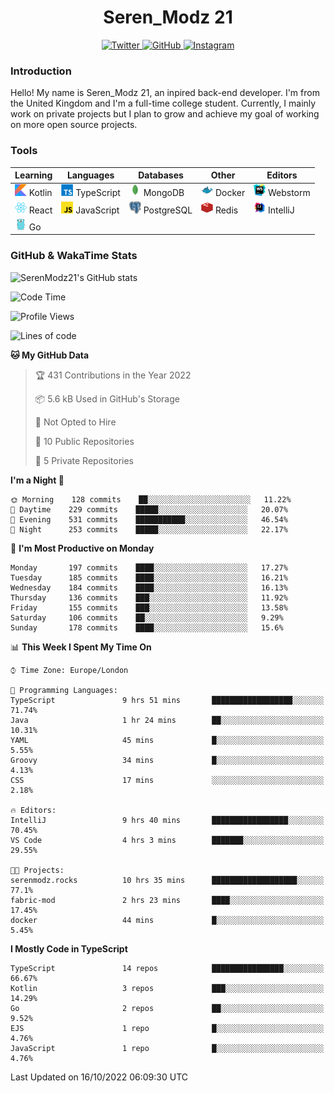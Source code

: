 <div align="center">
  <h1>Seren_Modz 21</h1>
  <a href="https://twitter.com/SerenModz21">
    <img alt="Twitter" src="https://img.shields.io/badge/twitter%20-%231DA1F2.svg?&style=for-the-badge&logo=Twitter&logoColor=white">
  </a>
  <a href="https://github.com/SerenModz21">
    <img alt="GitHub" src="https://img.shields.io/badge/github%20-%23121011.svg?&style=for-the-badge&logo=github&logoColor=white">
  </a>
  <a href="https://www.instagram.com/serenmodz21">
    <img alt="Instagram" src="https://img.shields.io/badge/instagram%20-%23E4405F.svg?&style=for-the-badge&logo=Instagram&logoColor=white">
  </a>
</div>

### Introduction

Hello! My name is Seren_Modz 21, an inpired back-end developer. I'm from the United Kingdom and I'm a full-time college student. Currently, I mainly work on private projects but I plan to grow and achieve my goal of working on more open source projects. 

### Tools

 **Learning**                                        | **Languages**                                               | **Databases**                                               | **Other**                                           | **Editors**                                                  
-----------------------------------------------------|-------------------------------------------------------------|-------------------------------------------------------------|-----------------------------------------------------|--------------------------------------------------------------
 <img width="19px" src="./assets/kotlin.svg"> Kotlin | <img width="19px" src="./assets/typescript.svg"> TypeScript | <img width="19px" src="./assets/mongodb.svg"> MongoDB       | <img width="19px" src="./assets/docker.svg"> Docker | <img width="19px" src="./assets/webstorm.svg"> Webstorm      
 <img width="19px" src="./assets/react.svg"> React   | <img width="19px" src="./assets/javascript.svg"> JavaScript | <img width="19px" src="./assets/postgresql.svg"> PostgreSQL | <img width="19px" src="./assets/redis.svg"> Redis   | <img width="19px" src="./assets/intellij-idea.svg"> IntelliJ
 <img width="19px" src="./assets/go.svg"> Go         |                                                             |                                                             |                                                     |                                                                                                               

### GitHub & WakaTime Stats

![SerenModz21's GitHub stats](https://github-readme-stats.vercel.app/api?username=SerenModz21&show_icons=true&theme=dark)

<!--START_SECTION:waka-->
![Code Time](http://img.shields.io/badge/Code%20Time-1%2C572%20hrs%208%20mins-blue)

![Profile Views](http://img.shields.io/badge/Profile%20Views-10-blue)

![Lines of code](https://img.shields.io/badge/From%20Hello%20World%20I%27ve%20Written-13%20Thousand%20lines%20of%20code-blue)

**🐱 My GitHub Data** 

> 🏆 431 Contributions in the Year 2022
 > 
> 📦 5.6 kB Used in GitHub's Storage 
 > 
> 🚫 Not Opted to Hire
 > 
> 📜 10 Public Repositories 
 > 
> 🔑 5 Private Repositories  
 > 
**I'm a Night 🦉** 

```text
🌞 Morning    128 commits    ██░░░░░░░░░░░░░░░░░░░░░░░   11.22% 
🌆 Daytime    229 commits    █████░░░░░░░░░░░░░░░░░░░░   20.07% 
🌃 Evening    531 commits    ███████████░░░░░░░░░░░░░░   46.54% 
🌙 Night      253 commits    █████░░░░░░░░░░░░░░░░░░░░   22.17%

```
📅 **I'm Most Productive on Monday** 

```text
Monday       197 commits    ████░░░░░░░░░░░░░░░░░░░░░   17.27% 
Tuesday      185 commits    ████░░░░░░░░░░░░░░░░░░░░░   16.21% 
Wednesday    184 commits    ████░░░░░░░░░░░░░░░░░░░░░   16.13% 
Thursday     136 commits    ███░░░░░░░░░░░░░░░░░░░░░░   11.92% 
Friday       155 commits    ███░░░░░░░░░░░░░░░░░░░░░░   13.58% 
Saturday     106 commits    ██░░░░░░░░░░░░░░░░░░░░░░░   9.29% 
Sunday       178 commits    ████░░░░░░░░░░░░░░░░░░░░░   15.6%

```


📊 **This Week I Spent My Time On** 

```text
⌚︎ Time Zone: Europe/London

💬 Programming Languages: 
TypeScript               9 hrs 51 mins       ██████████████████░░░░░░░   71.74% 
Java                     1 hr 24 mins        ██░░░░░░░░░░░░░░░░░░░░░░░   10.31% 
YAML                     45 mins             █░░░░░░░░░░░░░░░░░░░░░░░░   5.55% 
Groovy                   34 mins             █░░░░░░░░░░░░░░░░░░░░░░░░   4.13% 
CSS                      17 mins             ░░░░░░░░░░░░░░░░░░░░░░░░░   2.18%

🔥 Editors: 
IntelliJ                 9 hrs 40 mins       █████████████████░░░░░░░░   70.45% 
VS Code                  4 hrs 3 mins        ███████░░░░░░░░░░░░░░░░░░   29.55%

🐱‍💻 Projects: 
serenmodz.rocks          10 hrs 35 mins      ███████████████████░░░░░░   77.1% 
fabric-mod               2 hrs 23 mins       ████░░░░░░░░░░░░░░░░░░░░░   17.45% 
docker                   44 mins             █░░░░░░░░░░░░░░░░░░░░░░░░   5.45%

```

**I Mostly Code in TypeScript** 

```text
TypeScript               14 repos            ████████████████░░░░░░░░░   66.67% 
Kotlin                   3 repos             ███░░░░░░░░░░░░░░░░░░░░░░   14.29% 
Go                       2 repos             ██░░░░░░░░░░░░░░░░░░░░░░░   9.52% 
EJS                      1 repo              █░░░░░░░░░░░░░░░░░░░░░░░░   4.76% 
JavaScript               1 repo              █░░░░░░░░░░░░░░░░░░░░░░░░   4.76%

```



 Last Updated on 16/10/2022 06:09:30 UTC
<!--END_SECTION:waka-->
